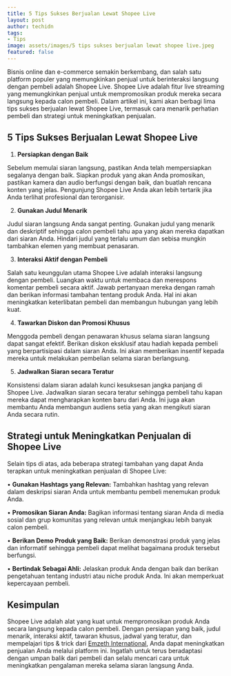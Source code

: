 ```yaml
---
title: 5 Tips Sukses Berjualan Lewat Shopee Live
layout: post
author: techidn
tags:
- Tips
image: assets/images/5 tips sukses berjualan lewat shopee live.jpeg
featured: false
---
```


Bisnis online dan e-commerce semakin berkembang, dan salah satu platform populer yang memungkinkan penjual untuk berinteraksi langsung dengan pembeli adalah Shopee Live. Shopee Live adalah fitur live streaming yang memungkinkan penjual untuk mempromosikan produk mereka secara langsung kepada calon pembeli. Dalam artikel ini, kami akan berbagi lima tips sukses berjualan lewat Shopee Live, termasuk cara menarik perhatian pembeli dan strategi untuk meningkatkan penjualan.

## 5 Tips Sukses Berjualan Lewat Shopee Live
1. **Persiapkan dengan Baik**

Sebelum memulai siaran langsung, pastikan Anda telah mempersiapkan segalanya dengan baik. Siapkan produk yang akan Anda promosikan, pastikan kamera dan audio berfungsi dengan baik, dan buatlah rencana konten yang jelas. Pengunjung Shopee Live Anda akan lebih tertarik jika Anda terlihat profesional dan terorganisir.

2. **Gunakan Judul Menarik**

Judul siaran langsung Anda sangat penting. Gunakan judul yang menarik dan deskriptif sehingga calon pembeli tahu apa yang akan mereka dapatkan dari siaran Anda. Hindari judul yang terlalu umum dan sebisa mungkin tambahkan elemen yang membuat penasaran.

3. **Interaksi Aktif dengan Pembeli**

Salah satu keunggulan utama Shopee Live adalah interaksi langsung dengan pembeli. Luangkan waktu untuk membaca dan merespons komentar pembeli secara aktif. Jawab pertanyaan mereka dengan ramah dan berikan informasi tambahan tentang produk Anda. Hal ini akan meningkatkan keterlibatan pembeli dan membangun hubungan yang lebih kuat.

4. **Tawarkan Diskon dan Promosi Khusus**

Menggoda pembeli dengan penawaran khusus selama siaran langsung dapat sangat efektif. Berikan diskon eksklusif atau hadiah kepada pembeli yang berpartisipasi dalam siaran Anda. Ini akan memberikan insentif kepada mereka untuk melakukan pembelian selama siaran berlangsung.

5. **Jadwalkan Siaran secara Teratur**

Konsistensi dalam siaran adalah kunci kesuksesan jangka panjang di Shopee Live. Jadwalkan siaran secara teratur sehingga pembeli tahu kapan mereka dapat mengharapkan konten baru dari Anda. Ini juga akan membantu Anda membangun audiens setia yang akan mengikuti siaran Anda secara rutin.

## Strategi untuk Meningkatkan Penjualan di Shopee Live
Selain tips di atas, ada beberapa strategi tambahan yang dapat Anda terapkan untuk meningkatkan penjualan di Shopee Live:

•	**Gunakan Hashtags yang Relevan:** Tambahkan hashtag yang relevan dalam deskripsi siaran Anda untuk membantu pembeli menemukan produk Anda.

•	**Promosikan Siaran Anda:** Bagikan informasi tentang siaran Anda di media sosial dan grup komunitas yang relevan untuk menjangkau lebih banyak calon pembeli.

•	**Berikan Demo Produk yang Baik:** Berikan demonstrasi produk yang jelas dan informatif sehingga pembeli dapat melihat bagaimana produk tersebut berfungsi.

•	**Bertindak Sebagai Ahli:** Jelaskan produk Anda dengan baik dan berikan pengetahuan tentang industri atau niche produk Anda. Ini akan memperkuat kepercayaan pembeli.

## Kesimpulan
Shopee Live adalah alat yang kuat untuk mempromosikan produk Anda secara langsung kepada calon pembeli. Dengan persiapan yang baik, judul menarik, interaksi aktif, tawaran khusus, jadwal yang teratur, dan mempelajari tips & trick dari [Emzeth International](https://www.emzeth.com/international/), Anda dapat meningkatkan penjualan Anda melalui platform ini. Ingatlah untuk terus beradaptasi dengan umpan balik dari pembeli dan selalu mencari cara untuk meningkatkan pengalaman mereka selama siaran langsung Anda.
